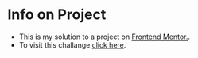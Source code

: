 # Info on Project
- This is my solution to a project on [Frontend Mentor.](www.frontendmentor.io).
- To visit this challange [click here](https://www.frontendmentor.io/challenges/newsletter-signup-form-with-success-message-3FC1AZbNrv).
